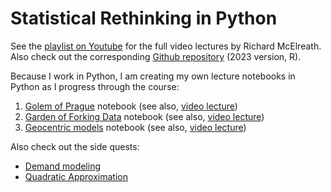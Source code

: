 # Statistical Rethinking in Python

See the [playlist on Youtube](https://youtube.com/playlist?list=PLDcUM9US4XdPz-KxHM4XHt7uUVGWWVSus) for the full video lectures by Richard McElreath. Also check out the corresponding [Github repository](https://github.com/rmcelreath/stat_rethinking_2023) (2023 version, R).  

Because I work in Python, I am creating my own lecture notebooks in Python as I progress through the course:

1. [Golem of Prague](./notebooks/1_golems_owls.ipynb) notebook (see also, [video lecture](https://youtu.be/FdnMWdICdRs))
1. [Garden of Forking Data](./notebooks/2_gardenforkingdata.ipynb) notebook (see also, [video lecture](https://youtu.be/R1vcdhPBlXA))
1. [Geocentric models](./notebooks/3_geocentric_models.ipynb) notebook (see also, [video lecture](https://youtu.be/tNOu-SEacNU))

Also check out the side quests:
- [Demand modeling](./notebooks/sidequests/demand.ipynb)
- [Quadratic Approximation](./notebooks/sidequests/quadratic_approximation.ipynb)